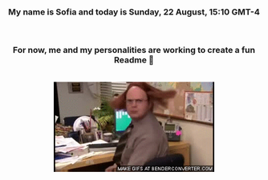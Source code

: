 


<div align="center">
<h3 >My name is Sofia and today is Sunday, 22 August, 15:10 GMT-4</h3><br>
<h3 >For now, me and my personalities are working to create a fun Readme 👋
</h3><br>
<img src='img/dwight.gif' alt='working...'/>
</div>

